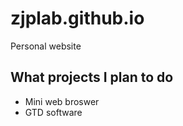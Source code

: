 # zjplab.github.io
Personal website 
## What projects I plan to do
- Mini web broswer 
- GTD software 
